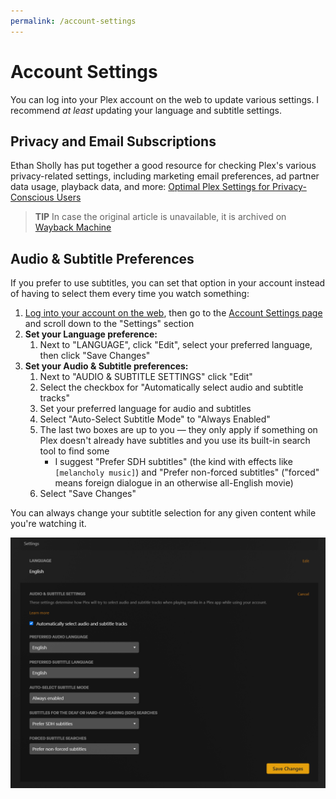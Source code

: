 ```yaml
---
permalink: /account-settings
---
```

# Account Settings

You can log into your Plex account on the web to update various settings. I recommend _at least_ updating your language and subtitle settings.

## Privacy and Email Subscriptions

Ethan Sholly has put together a good resource for checking Plex's various privacy-related settings, including marketing email preferences, ad partner data usage, playback data, and more: [Optimal Plex Settings for Privacy-Conscious Users](https://selfh.st/post/plex-privacy-settings/)  

> **TIP**
> In case the original article is unavailable, it is archived on [Wayback Machine](https://web.archive.org/web/20250530171740/https://selfh.st/post/plex-privacy-settings/)

## Audio & Subtitle Preferences
If you prefer to use subtitles, you can set that option in your account instead of having to select them every time you watch something:

  1. [Log into your account on the web](https://app.plex.tv/desktop/#!/login), then go to the [Account Settings page](https://app.plex.tv/desktop/#!/settings/account) and scroll down to the "Settings" section
  2. **Set your Language preference:**
     1. Next to "LANGUAGE", click "Edit", select your preferred language, then click "Save Changes" 
  3. **Set your Audio & Subtitle preferences:**
     1. Next to "AUDIO & SUBTITLE SETTINGS" click "Edit"
     2. Select the checkbox for "Automatically select audio and subtitle tracks"
     3. Set your preferred language for audio and subtitles
     4. Select "Auto-Select Subtitle Mode" to "Always Enabled"
     5. The last two boxes are up to you — they only apply if something on Plex doesn't already have subtitles and you use its built-in search tool to find some
        * I suggest "Prefer SDH subtitles" (the kind with effects like `[melancholy music]`) and "Prefer non-forced subtitles" ("forced" means foreign dialogue in an otherwise all-English movie)
     6. Select "Save Changes"

You can always change your subtitle selection for any given content while you're watching it.

![Subtitle settings: English, Always Enabled, Prefer SDH, and Prefer Forced](assets/images/subtitle-settings.png)
